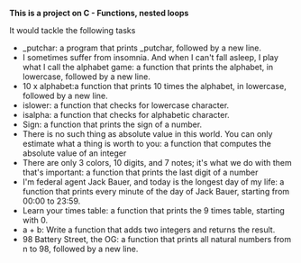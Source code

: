 **This is a project on C - Functions, nested loops**

It would tackle the following tasks

* _putchar: a program that prints _putchar, followed by a new line.
* I sometimes suffer from insomnia. And when I can't fall asleep, I play what I call the alphabet game: a function that prints the alphabet, in lowercase, followed by a new line.
* 10 x alphabet:a function that prints 10 times the alphabet, in lowercase, followed by a new line.
* islower:  a function that checks for lowercase character.
* isalpha: a function that checks for alphabetic character.
* Sign: a function that prints the sign of a number.
* There is no such thing as absolute value in this world. You can only estimate what a thing is worth to you: a function that computes the absolute value of an integer
* There are only 3 colors, 10 digits, and 7 notes; it's what we do with them that's important: a function that prints the last digit of a number
* I'm federal agent Jack Bauer, and today is the longest day of my life: a function that prints every minute of the day of Jack Bauer, starting from 00:00 to 23:59.
* Learn your times table: a function that prints the 9 times table, starting with 0.
* a + b: Write a function that adds two integers and returns the result.
* 98 Battery Street, the OG: a function that prints all natural numbers from n to 98, followed by a new line.
